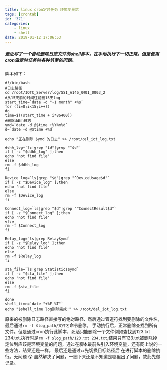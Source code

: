 ```yaml
---
title: linux cron定时任务 环境变量坑
tags: [crontab]
id: '371'
categories:
    - linux
    - shell
date: 2019-01-12 17:06:53
---
```


##### 最近写了一个自动删除日志文件的shell脚本，在手动执行下一切正常。但是使用cron做定时任务时各种坑爹的问题。

脚本如下：

```shell
#!/bin/bash
#日志路径
cd /root/IOTC_Server/log/SSI_A146_0001_0003_2
#从15天前的时间往前删15天log
start_time=`date -d "-1 month" +%s`
for ((i=0;i<15;i++))
do
time=$((start_time + i*86400))
#删除ddhh日志
ymd=`date -d @$time +%Y%m%d`
d=`date -d @$time +%d`

echo "正在删除 $ymd 的日志" >> /root/del_iot_log.txt

ddhh_log=`ls|grep "$d"|grep "^$d"`
if [ -z "$ddhh_log" ];then
echo 'not find file'
else
rm -f $ddhh_log
fi

Device_log=`ls|grep "$d"|grep "^DeviceUsage$d"`
if [ -z "$Device_log" ];then
echo 'not find file'
else
rm -f $Device_log
fi

Connect_log=`ls|grep "$d"|grep "^ConnectResult$d"`
if [ -z "$Connect_log" ];then
echo 'not find file'
else
rm -f $Connect_log
fi

Relay_log=`ls|grep Relay$ymd`
if [ -z "$Relay_log" ];then
echo 'not find file'
else
rm -f $Relay_log
fi

sta_file=`ls|grep Statistics$ymd`
if [ -z "$sta_file" ];then
echo 'not find file'
else
rm -f $sta_file
fi

done
shell_time=`date "+%F %T"`
echo "$shell_time log删除完成!" >> /root/del_iot_log.txt
```

原来的被删除日志路径直接写的绝对路径，然后通过管道符找到要删除的文件名，最后通过`rm -f $log_path/文件名`命令删除。 手动执行后，正常删除查找到所有文件。但是通过cron执行此脚本，死活只能删除一个文件例如查找到123.txt 234.txt,执行时是`rm -f $log_path/123.txt 234.txt`,结果只有123.txt被删除掉 定位到应该是环境变量的问题，通过在脚本最前头引入环境变量，还有网上说的一些方法，结果还是一样。 最后还是通过`cd`先切换目标路径后 在进行脚本的删除执行。无问题 :astonished: 虽然解决了问题，一圈下来还是不知道是哪里出了问题，故此先做记录。